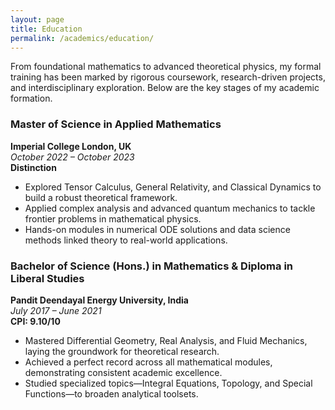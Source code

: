 ```yaml
---
layout: page
title: Education
permalink: /academics/education/
---
```


<p>From foundational mathematics to advanced theoretical physics, my formal training has been marked by rigorous coursework, research-driven projects, and interdisciplinary exploration. Below are the key stages of my academic formation.</p>

### Master of Science in Applied Mathematics  
**Imperial College London, UK**  
*October 2022 – October 2023*  
**Distinction**  

- Explored Tensor Calculus, General Relativity, and Classical Dynamics to build a robust theoretical framework.  
- Applied complex analysis and advanced quantum mechanics to tackle frontier problems in mathematical physics.  
- Hands-on modules in numerical ODE solutions and data science methods linked theory to real-world applications.

### Bachelor of Science (Hons.) in Mathematics &amp; Diploma in Liberal Studies  
**Pandit Deendayal Energy University, India**  
*July 2017 – June 2021*  
**CPI: 9.10/10**  

- Mastered Differential Geometry, Real Analysis, and Fluid Mechanics, laying the groundwork for theoretical research.  
- Achieved a perfect record across all mathematical modules, demonstrating consistent academic excellence.  
- Studied specialized topics—Integral Equations, Topology, and Special Functions—to broaden analytical toolsets.
